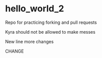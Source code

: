 # hello_world_2
Repo for practicing forking and pull requests

Kyra should not be allowed to make messes

New line
more changes


CHANGE
